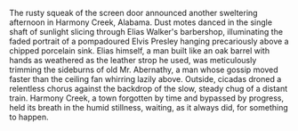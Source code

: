 The rusty squeak of the screen door announced another sweltering afternoon in Harmony Creek, Alabama. Dust motes danced in the single shaft of sunlight slicing through Elias Walker's barbershop, illuminating the faded portrait of a pompadoured Elvis Presley hanging precariously above a chipped porcelain sink. Elias himself, a man built like an oak barrel with hands as weathered as the leather strop he used, was meticulously trimming the sideburns of old Mr. Abernathy, a man whose gossip moved faster than the ceiling fan whirring lazily above. Outside, cicadas droned a relentless chorus against the backdrop of the slow, steady chug of a distant train. Harmony Creek, a town forgotten by time and bypassed by progress, held its breath in the humid stillness, waiting, as it always did, for something to happen.

